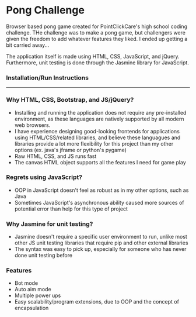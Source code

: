 # Pong Challenge
Browser based pong game created for PointClickCare's high school coding challenge. THe challenge was to make a pong game, but challengers were given the freedom to add whatever features they liked. I ended up getting a bit carried away...

The application itself is made using HTML, CSS, JavaScript, and jQuery. Furthermore, unit testing is done through the Jasmine library for JavaScript.

### Installation/Run Instructions
_______

### Why HTML, CSS, Bootstrap, and JS/jQuery?
- Installing and running the application does not require any pre-installed environment, as these languages are natively supported by all modern web browsers.
- I have experience designing good-looking frontends for applications using HTML/CSS/related libraries, and believe these languagues and libraries provide a lot more flexibility for this project than my other options (ex. java's jframe or python's pygame)
- Raw HTML, CSS, and JS runs fast
- The canvas HTML object supports all the features I need for game play

### Regrets using JavaScript?
- OOP in JavaScript doesn't feel as robust as in my other options, such as Java
- Sometimes JavaScript's asynchronous ability caused more sources of potential error than help for this type of project

### Why Jasmine for unit testing?
- Jasmine doesn't require a specific user environment to run, unlike most other JS unit testing libraries that require pip and other external libraries
- The syntax was easy to pick up, especially for someone who has never done unit testing before

### Features
- Bot mode
- Auto aim mode
- Multiple power ups
- Easy scalability/program extensions, due to OOP and the concept of encapsulation
